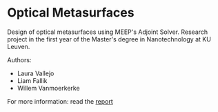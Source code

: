 # Optical Metasurfaces
Design of optical metasurfaces using MEEP's Adjoint Solver. Research project in the first year of the Master's degree in Nanotechnology at KU Leuven.

Authors: 
- Laura Vallejo
- Liam Fallik
- Willem Vanmoerkerke

For more information: read the [report](https://github.com/Liamfallik/PnO_OpticalMetasurfaces/blob/main/Optical_Metasurfaces%5B4272%5D.pdf)
